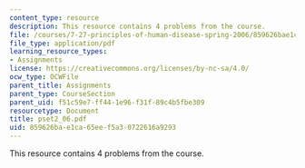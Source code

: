 ```yaml
---
content_type: resource
description: This resource contains 4 problems from the course.
file: /courses/7-27-principles-of-human-disease-spring-2006/859626bae1ca65eef5a30722616a9293_pset2_06.pdf
file_type: application/pdf
learning_resource_types:
- Assignments
license: https://creativecommons.org/licenses/by-nc-sa/4.0/
ocw_type: OCWFile
parent_title: Assignments
parent_type: CourseSection
parent_uid: f51c59e7-ff44-1e96-f31f-89c4b5fbe309
resourcetype: Document
title: pset2_06.pdf
uid: 859626ba-e1ca-65ee-f5a3-0722616a9293
---
```

This resource contains 4 problems from the course.